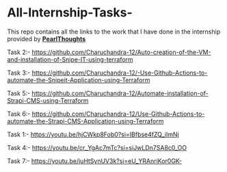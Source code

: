 # All-Internship-Tasks-
This repo contains all the links to the work that I have done in the internship provided by <a href="https://www.linkedin.com/company/pearlthoughts/?originalSubdomain=in">**PearlThoughts**</a>  

Task 2:- https://github.com/Charuchandra-12/Auto-creation-of-the-VM-and-installation-of-Snipe-IT-using-terraform

Task 3:- https://github.com/Charuchandra-12/-Use-Github-Actions-to-automate-the-Snipeit-Application-using-Terraform

Task 5:- https://github.com/Charuchandra-12/Automate-installation-of-Strapi-CMS-using-Terraform

Task 6:- https://github.com/Charuchandra-12/Use-Github-Actions-to-automate-the-Strapi-CMS-Application-using-Terraform

Task 1:- https://youtu.be/hjCWkp8Fob0?si=IBfbse4fZQ_iImNj

Task 4:- https://youtu.be/cr_YgAc7mTc?si=siJwLDn7SA8c0_OO

Task 7:- https://youtu.be/juHtSynUV3k?si=eU_YRAnriKor0GK-

